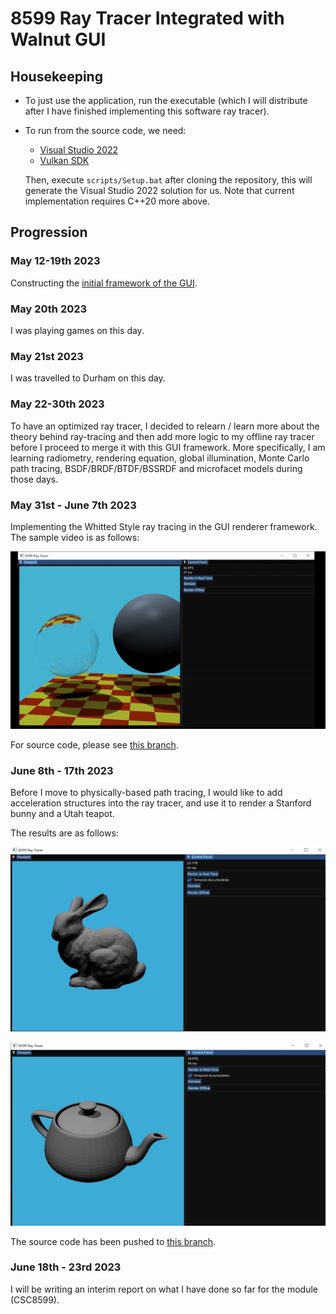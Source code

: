 # 8599 Ray Tracer Integrated with Walnut GUI

## Housekeeping

- To just use the application, run the executable (which I will distribute after I have finished implementing this software ray tracer).

- To run from the source code, we need:

  - [Visual Studio 2022](https://visualstudio.com)
  - [Vulkan SDK](https://vulkan.lunarg.com/sdk/home#windows)
  
  Then, execute `scripts/Setup.bat` after cloning the repository, this will generate the Visual Studio 2022 solution for us. Note that current implementation requires C++20 more above.

## Progression

### May 12-19th 2023

Constructing the [initial framework of the GUI](https://github.com/IQ404/8599-ray-tracer-gui/tree/initial_framework).

### May 20th 2023

I was playing games on this day.

### May 21st 2023

I was travelled to Durham on this day.

### May 22-30th 2023

To have an optimized ray tracer, I decided to relearn / learn more about the theory behind ray-tracing and then add more logic to my offline ray tracer before I proceed to merge it with this GUI framework. More specifically, I am learning radiometry, rendering equation, global illumination, Monte Carlo path tracing, BSDF/BRDF/BTDF/BSSRDF and microfacet models during those days.

### May 31st - June 7th 2023

Implementing the Whitted Style ray tracing in the GUI renderer framework. The sample video is as follows:

<img src="https://github.com/IQ404/8599-ray-tracer-gui/blob/whitted/SampleImages/WhittedStyle.gif"></a>

For source code, please see [this branch](https://github.com/IQ404/8599-ray-tracer-gui/tree/whitted).

### June 8th - 17th 2023

Before I move to physically-based path tracing, I would like to add acceleration structures into the ray tracer, and use it to render a Stanford bunny and a Utah teapot.

The results are as follows:

<img src="https://github.com/IQ404/8599-ray-tracer-gui/blob/stanford_bunny/SampleImages/stanford_bunny.jpg"></a>

<img src="https://github.com/IQ404/8599-ray-tracer-gui/blob/stanford_bunny/SampleImages/utah_teapot.jpg"></a>

The source code has been pushed to [this branch](https://github.com/IQ404/8599-ray-tracer-gui/tree/stanford_bunny).

### June 18th - 23rd 2023

I will be writing an interim report on what I have done so far for the module (CSC8599).

